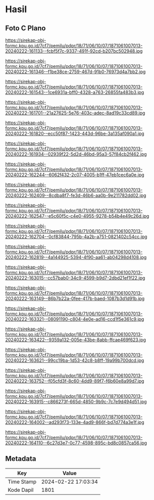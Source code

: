 # Hasil

## Foto C Plano

https://sirekap-obj-formc.kpu.go.id/7cf7/pemilu/pdpr/18/71/06/10/07/1871061007013-20240222-161133--fcbf5f7c-9337-491f-92cd-b207bc502948.jpg

https://sirekap-obj-formc.kpu.go.id/7cf7/pemilu/pdpr/18/71/06/10/07/1871061007013-20240222-161346--f1be38ce-2759-467d-91b0-76973d4a7bb2.jpg

https://sirekap-obj-formc.kpu.go.id/7cf7/pemilu/pdpr/18/71/06/10/07/1871061007013-20240222-161543--1ce6931a-bff0-4328-a763-26855fa483b3.jpg

https://sirekap-obj-formc.kpu.go.id/7cf7/pemilu/pdpr/18/71/06/10/07/1871061007013-20240222-161701--21a27625-5e76-403c-adec-8ad19c33cd89.jpg

https://sirekap-obj-formc.kpu.go.id/7cf7/pemilu/pdpr/18/71/06/10/07/1871061007013-20240222-161820--ecc50f87-1423-443d-96be-3a135af090a1.jpg

https://sirekap-obj-formc.kpu.go.id/7cf7/pemilu/pdpr/18/71/06/10/07/1871061007013-20240222-161934--02939f22-5d2d-46bd-95a3-57f84cb2f462.jpg

https://sirekap-obj-formc.kpu.go.id/7cf7/pemilu/pdpr/18/71/06/10/07/1871061007013-20240222-162244--6062f432-2c07-4005-b1ff-47eb1cec6a0e.jpg

https://sirekap-obj-formc.kpu.go.id/7cf7/pemilu/pdpr/18/71/06/10/07/1871061007013-20240222-162409--8cdba8f7-fe3d-46b6-aa0b-9e211782dd02.jpg

https://sirekap-obj-formc.kpu.go.id/7cf7/pemilu/pdpr/18/71/06/10/07/1871061007013-20240222-162547--e5c60f5c-c4e0-4955-9278-b54b4e49c26d.jpg

https://sirekap-obj-formc.kpu.go.id/7cf7/pemilu/pdpr/18/71/06/10/07/1871061007013-20240222-162704--0cf83844-795b-4a2b-a751-0821402c54cc.jpg

https://sirekap-obj-formc.kpu.go.id/7cf7/pemilu/pdpr/18/71/06/10/07/1871061007013-20240222-162819--4a144925-5394-4f90-aa61-ab04298d4108.jpg

https://sirekap-obj-formc.kpu.go.id/7cf7/pemilu/pdpr/18/71/06/10/07/1871061007013-20240222-163015--cc57bab0-34c9-4599-b9d7-2dbd21ef1f22.jpg

https://sirekap-obj-formc.kpu.go.id/7cf7/pemilu/pdpr/18/71/06/10/07/1871061007013-20240222-163149--86b7b22a-0fee-417b-baed-1087b3d1d91b.jpg

https://sirekap-obj-formc.kpu.go.id/7cf7/pemilu/pdpr/18/71/06/10/07/1871061007013-20240222-163321--08091190-c804-4e0e-ad16-ccd1f5e361c9.jpg

https://sirekap-obj-formc.kpu.go.id/7cf7/pemilu/pdpr/18/71/06/10/07/1871061007013-20240222-163422--9359a132-005e-43be-8abb-ffcae469f623.jpg

https://sirekap-obj-formc.kpu.go.id/7cf7/pemilu/pdpr/18/71/06/10/07/1871061007013-20240222-163621--99cc19ba-1d53-42c8-b8ff-19a99b700dcd.jpg

https://sirekap-obj-formc.kpu.go.id/7cf7/pemilu/pdpr/18/71/06/10/07/1871061007013-20240222-163752--f05cfd3f-8c60-4dd9-89f7-f6b60e8a99d7.jpg

https://sirekap-obj-formc.kpu.go.id/7cf7/pemilu/pdpr/18/71/06/10/07/1871061007013-20240222-163915--c866273f-665d-4850-9b9c-7c7e9d494d51.jpg

https://sirekap-obj-formc.kpu.go.id/7cf7/pemilu/pdpr/18/71/06/10/07/1871061007013-20240222-164002--ad293f73-133e-4ad9-866f-bd7d774a3e1f.jpg

https://sirekap-obj-formc.kpu.go.id/7cf7/pemilu/pdpr/18/71/06/10/07/1871061007013-20240222-164110--6c27d3e7-0c77-4598-895c-bd8c0857ca56.jpg


## Metadata

| Key        | Value               |
| ---------- | ------------------- |
| Time Stamp | 2024-02-22 17:03:34 |
| Kode Dapil | 1801                |



